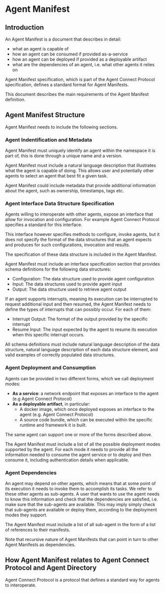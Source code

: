 # Agent Manifest

## Introduction

An Agent Manifest is a document that describes in detail:
* what an agent is capable of
* how an agent can be consumed if provided as-a-service
* how an agent can be deployed if provided as a deployable artifact
* what are the dependencies of an agent, i.e. what other agents it relies on

Agent Manifest specification, which is part of the Agent Connect Protocol specification, defines a standard format for Agent Manifests.

This document describes the main requirements of the Agent Manifest definition.

## Agent Manifest Structure

Agent Manifest needs to include the following sections.

### Agent Indentification and Metadata
Agent Manifest must uniquely identify an agent within the namespace it is part of, this is done through a unique name and a version. 

Agent Manifest must include a natural language description that illustrates what the agent is capable of doing. This allows user and potentially other agents to select an agent that best fit a given task.

Agent Manifest could include metadata that provide additional information about the agent, such as ownership, timestamps, tags etc.

### Agent Interface Data Structure Specification
Agents willing to interoperate with other agents, expose an interface that allow for invocation and configuration. For example Agent Connect Protocol specifies a standard for this interface. 

This interface however specifies methods to configure, invoke agents, but it does not specify the format of the data structures that an agent expects and produces for such configurations, invocation and results.

The specification of these data structure is included in the Agent Manifest.

Agent Manifest must include an interface specification section that provides schema definitions for the following data structures:
* Configuration: The data structure used to provide agent configuration 
* Input: The data structures used to provide agent input
* Output: The data structure used to retrieve agent output

If an agent supports interrupts, meaning its execution can be interrupted to request additional input and then resumed, the Agent Manifest needs to define the types of interrupts that can possibly occur. For each of them:
   * Interrupt Output: The format of the output provided by the specific interrupt
   * Resume Input: The input expected by the agent to resume its execution when this specific interrupt occurs.

All schema definitions must include natural language description of the data structure, natural language description of each data structure element, and valid examples of correctly populated data structures. 

### Agent Deployment and Consumption
Agents can be provided in two different forms, which we call deployment modes:

* **As a service**: a network endpoint that exposes an interface to the agent (e.g Agent Connect Protocol)
* **As a deployable artifact**, in particular:
   * A docker image, which once deployed exposes an interface to the agent (e.g. Agent Connect Protocol)
   * A source code bundle, which can be executed within the specific runtime and framework it is built.

The same agent can support one or more of the forms described above.

The Agent Manifest must include a list of all the possible deployment modes supported by the agent. For each mode it needs to provide all the information needed to consume the agent service or to deploy and then consume it, including authentication details when applicable.

### Agent Dependencies
An agent may depend on other agents, which means that at some point of its execution it needs to invoke them to accomplish its tasks. We refer to these other agents as sub-agents.  A user that wants to use the agent needs to know this information and check that the dependencies are satisfied, i.e. make sure that the sub-agents are available. 
This may imply simply check that sub-agents are available or deploy them, according to the deployment modes they support.

The Agent Manifest must include a list of all sub-agent in the form of a list of references to their manifests.

Note that recursive nature of Agent Manifests that can point in turn to other Agent Manifests as dependencies.

## How Agent Manifest relates to Agent Connect Protocol and Agent Directory
Agent Connect Protocol is a protocol that defines a standard way for agents to interoperate. 

